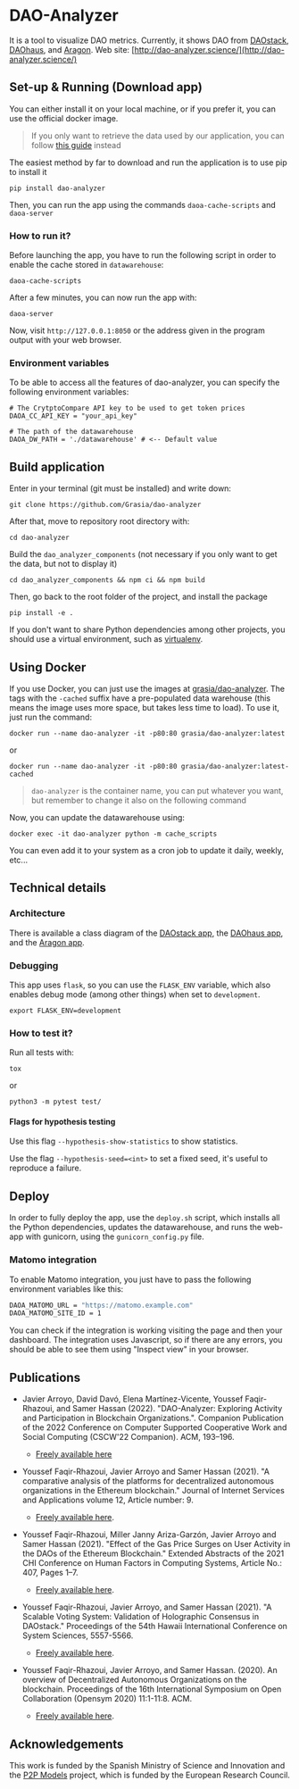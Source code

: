 # DAO-Analyzer
It is a tool to visualize DAO metrics. Currently, it shows DAO from [DAOstack](https://daostack.io/), [DAOhaus](https://daohaus.club/), and [Aragon](https://aragon.org/). Web site: [http://dao-analyzer.science/](http://dao-analyzer.science/)

## Set-up & Running (Download app)
You can either install it on your local machine, or if you prefer it, you can use the official docker image.

> If you only want to retrieve the data used by our application, you can follow [this guide](./cache_scripts/README.md) instead

The easiest method by far to download and run the application is to use pip to install it

```
pip install dao-analyzer
```

Then, you can run the app using the commands `daoa-cache-scripts` and `daoa-server`

### How to run it?
Before launching the app, you have to run the following script in order to enable the cache stored in `datawarehouse`:

```
daoa-cache-scripts
```

After a few minutes, you can now run the app with:

```
daoa-server
```

Now, visit `http://127.0.0.1:8050` or the address given in the program output with your web browser.

### Environment variables
To be able to access all the features of dao-analyzer, you can specify the following
environment variables:

```
# The CrytptoCompare API key to be used to get token prices
DAOA_CC_API_KEY = "your_api_key"

# The path of the datawarehouse
DAOA_DW_PATH = './datawarehouse' # <-- Default value
```

## Build application
Enter in your terminal (git must be installed) and write down:

`git clone https://github.com/Grasia/dao-analyzer`

After that, move to repository root directory with:

```
cd dao-analyzer
```

Build the `dao_analyzer_components` (not necessary if you only want to get the data, but not to display it)

```
cd dao_analyzer_components && npm ci && npm build
```

Then, go back to the root folder of the project, and install the package

```
pip install -e .
```

If you don't want to share Python dependencies among other projects, you should use a virtual environment, such as [virtualenv](https://docs.python-guide.org/dev/virtualenvs/).

## Using Docker <a name="docker"></a>
If you use Docker, you can just use the images at [grasia/dao-analyzer](https://hub.docker.com/r/grasia/dao-analyzer). The tags with the `-cached` suffix have a pre-populated data warehouse (this means the image uses more space, but takes less time to load). To use it, just run the command:

```
docker run --name dao-analyzer -it -p80:80 grasia/dao-analyzer:latest
```

or

```
docker run --name dao-analyzer -it -p80:80 grasia/dao-analyzer:latest-cached
```

> `dao-analyzer` is the container name, you can put whatever you want, but remember
> to change it also on the following command

Now, you can update the datawarehouse using:

```
docker exec -it dao-analyzer python -m cache_scripts
```

You can even add it to your system as a cron job to update it daily, weekly, etc...

## Technical details

### Architecture
There is available a class diagram of the [DAOstack app](https://github.com/Grasia/dao-analyzer/blob/master/dao_analyzer/apps/daostack/class_diagram.png), the [DAOhaus app](https://github.com/Grasia/dao-analyzer/blob/master/dao_analyzer/apps/daohaus/class_diagram.png), and the [Aragon app](https://github.com/Grasia/dao-analyzer/blob/master/dao_analyzer/apps/aragon/class_diagram.png).

### Debugging

This app uses `flask`, so you can use the `FLASK_ENV` variable, which also enables debug mode (among other things) when set to `development`.

```
export FLASK_ENV=development
```

### How to test it?
Run all tests with:

`tox`

or

`python3 -m pytest test/`

#### Flags for hypothesis testing
Use this flag `--hypothesis-show-statistics` to show statistics.

Use the flag `--hypothesis-seed=<int>` to set a fixed seed, it's useful to reproduce a failure.



## Deploy
In order to fully deploy the app, use the `deploy.sh` script, which installs all the Python dependencies, updates the datawarehouse, and runs the web-app with gunicorn, using the `gunicorn_config.py` file.

### Matomo integration
To enable Matomo integration, you just have to pass the following environment variables like this:
```bash
DAOA_MATOMO_URL = "https://matomo.example.com"
DAOA_MATOMO_SITE_ID = 1
```

You can check if the integration is working visiting the page and then your dashboard. The integration uses Javascript, so if there are any errors, you should be able to see them using "Inspect view" in your browser.

## Publications

* Javier Arroyo, David Davó, Elena Martínez-Vicente, Youssef Faqir-Rhazoui, and Samer Hassan (2022). "DAO-Analyzer: Exploring Activity and Participation in Blockchain Organizations.". Companion Publication of the 2022 Conference on Computer Supported Cooperative Work and Social Computing (CSCW'22 Companion). ACM, 193–196.
    * [Freely available here](https://doi.org/10.1145/3500868.3559707)

* Youssef Faqir-Rhazoui, Javier Arroyo and Samer Hassan (2021). "A comparative analysis of the platforms for decentralized autonomous organizations in the Ethereum blockchain." Journal of Internet Services and Applications volume 12, Article number: 9.
    * [Freely available here](https://jisajournal.springeropen.com/articles/10.1186/s13174-021-00139-6).

* Youssef Faqir-Rhazoui, Miller Janny Ariza-Garzón, Javier Arroyo and Samer Hassan (2021). "Effect of the Gas Price Surges on User Activity in the DAOs of the Ethereum Blockchain." Extended Abstracts of the 2021 CHI Conference on Human Factors in Computing Systems, Article No.: 407, Pages 1–7.
    * [Freely available here](https://dl.acm.org/doi/pdf/10.1145/3411763.3451755?casa_token=cU40LWnMO0EAAAAA:608tLS07Ya0KuhrBXihSSCRqMV72jDOu0XfP3jXnH64z4c2glcY43w69feOikee4t2oxoQ4doxAFjg).

* Youssef Faqir-Rhazoui, Javier Arroyo, and Samer Hassan (2021). "A Scalable Voting System: Validation of Holographic Consensus in DAOstack." Proceedings of the 54th Hawaii International Conference on System Sciences, 5557-5566.
    * [Freely available here](https://scholarspace.manoa.hawaii.edu/bitstream/10125/71296/0543.pdf).

* Youssef Faqir-Rhazoui, Javier Arroyo, and Samer Hassan. (2020). An overview of Decentralized Autonomous Organizations on the blockchain. Proceedings of the 16th International Symposium on Open Collaboration (Opensym 2020) 11:1-11:8. ACM. 
    * [Freely available here](https://opensym.org/wp-content/uploads/2020/08/os20-paper-a11-el-faqir.pdf).

## Acknowledgements
This work is funded by the Spanish Ministry of Science and Innovation and the [P2P Models](https://p2pmodels.eu/) project, which is funded by the European Research Council.
